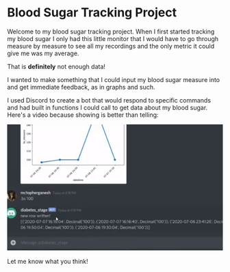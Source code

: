 # Blood Sugar Tracking Project

Welcome to my blood sugar tracking project. When I first started tracking my blood sugar I only had this little monitor that I would have to go through measure by measure to see all my recordings and the only metric it could give me was my average.

That is **definitely** not enough data!

I wanted to make something that I could input my blood sugar measure into and get immediate feedback, as in graphs and such.

I used Discord to create a bot that would respond to specific commands and had built in functions I could call to get data about my blood sugar. Here's a video because showing is better than telling:

![there should be an awesome gif here](bs_demo.gif)

Let me know what you think!
